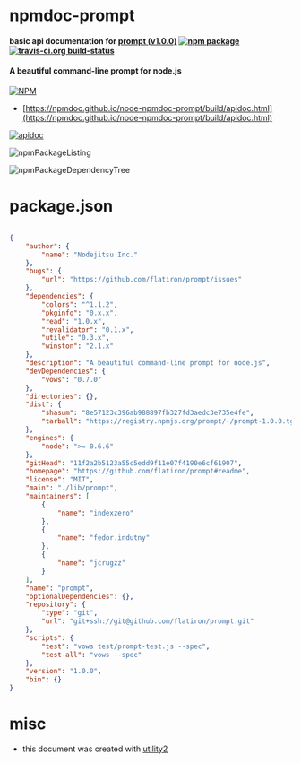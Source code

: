 # npmdoc-prompt

#### basic api documentation for  [prompt (v1.0.0)](https://github.com/flatiron/prompt#readme)  [![npm package](https://img.shields.io/npm/v/npmdoc-prompt.svg?style=flat-square)](https://www.npmjs.org/package/npmdoc-prompt) [![travis-ci.org build-status](https://api.travis-ci.org/npmdoc/node-npmdoc-prompt.svg)](https://travis-ci.org/npmdoc/node-npmdoc-prompt)

#### A beautiful command-line prompt for node.js

[![NPM](https://nodei.co/npm/prompt.png?downloads=true&downloadRank=true&stars=true)](https://www.npmjs.com/package/prompt)

- [https://npmdoc.github.io/node-npmdoc-prompt/build/apidoc.html](https://npmdoc.github.io/node-npmdoc-prompt/build/apidoc.html)

[![apidoc](https://npmdoc.github.io/node-npmdoc-prompt/build/screenCapture.buildCi.browser.%252Ftmp%252Fbuild%252Fapidoc.html.png)](https://npmdoc.github.io/node-npmdoc-prompt/build/apidoc.html)

![npmPackageListing](https://npmdoc.github.io/node-npmdoc-prompt/build/screenCapture.npmPackageListing.svg)

![npmPackageDependencyTree](https://npmdoc.github.io/node-npmdoc-prompt/build/screenCapture.npmPackageDependencyTree.svg)



# package.json

```json

{
    "author": {
        "name": "Nodejitsu Inc."
    },
    "bugs": {
        "url": "https://github.com/flatiron/prompt/issues"
    },
    "dependencies": {
        "colors": "^1.1.2",
        "pkginfo": "0.x.x",
        "read": "1.0.x",
        "revalidator": "0.1.x",
        "utile": "0.3.x",
        "winston": "2.1.x"
    },
    "description": "A beautiful command-line prompt for node.js",
    "devDependencies": {
        "vows": "0.7.0"
    },
    "directories": {},
    "dist": {
        "shasum": "8e57123c396ab988897fb327fd3aedc3e735e4fe",
        "tarball": "https://registry.npmjs.org/prompt/-/prompt-1.0.0.tgz"
    },
    "engines": {
        "node": ">= 0.6.6"
    },
    "gitHead": "11f2a2b5123a55c5edd9f11e07f4190e6cf61907",
    "homepage": "https://github.com/flatiron/prompt#readme",
    "license": "MIT",
    "main": "./lib/prompt",
    "maintainers": [
        {
            "name": "indexzero"
        },
        {
            "name": "fedor.indutny"
        },
        {
            "name": "jcrugzz"
        }
    ],
    "name": "prompt",
    "optionalDependencies": {},
    "repository": {
        "type": "git",
        "url": "git+ssh://git@github.com/flatiron/prompt.git"
    },
    "scripts": {
        "test": "vows test/prompt-test.js --spec",
        "test-all": "vows --spec"
    },
    "version": "1.0.0",
    "bin": {}
}
```



# misc
- this document was created with [utility2](https://github.com/kaizhu256/node-utility2)
